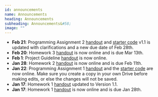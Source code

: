 ```yaml
---
id: announcements
name: Announcements
heading: Announcements
subheading: Announcements&#58;
image: ""
---
```


 - **Feb 21**: Programming Assignment 2 [handout](assets/assignments/PA02.pdf) and [starter code](https://colab.research.google.com/github/csc413-uoft/2021/blob/master/assets/assignments/a2-cnn.ipynb) v1.1 is updated with clarifications and a new due date of Feb 28th.
 - **Feb 20**: Homework 3 [handout](assets/assignments/HW03.pdf) is now online and is due Mar 13th.
 - **Feb 1**: Project Guideline [handout](assets/assignments/project_handout.pdf) is now online.
 - **Jan 28**: Homework 2 [handout](assets/assignments/HW02.pdf) is now online and is due Feb 11th.
 - **Jan 22**: Programming Assignment 1 [handout](assets/assignments/PA01.pdf) and the [starter code](https://colab.research.google.com/github/csc413-uoft/2021/blob/master/assets/assignments/a1-code.ipynb) are now online. Make sure you create a copy in your own Drive before making edits, or else the changes will not be saved.
 - **Jan 17**: Homework 1 [handout](assets/assignments/HW01.pdf) updated to Version 1.1.
 - **Jan 17**: Homework 1 [handout](assets/assignments/HW01.pdf) is now online and is due Jan 28th.
